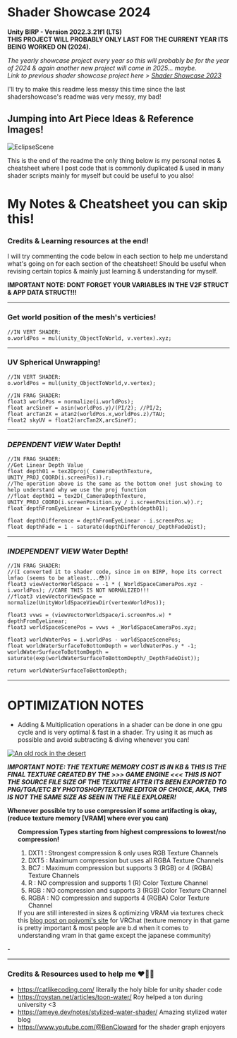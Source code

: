 # Shader Showcase 2024
**Unity BIRP - Version 2022.3.21f1 (LTS)  
THIS PROJECT WILL PROBABLY ONLY LAST FOR THE CURRENT YEAR ITS BEING WORKED ON (2024).**

*The yearly showcase project every year so this will probably be for the year of 2024 & again another new project will come in 2025... maybe.*  
*Link to previous shader showcase project here > [Shader Showcase 2023](https://github.com/j-2k/ShaderShowcase2023)*

I'll try to make this readme less messy this time since the last shadershowcase's readme was very messy, my bad!

## Jumping into Art Piece Ideas & Reference Images!
![EclipseScene](https://github.com/j-2k/ShaderShowcase2024/assets/52252068/0f7a8e9f-b78c-428d-9b96-c72eb2524df7)

This is the end of the readme the only thing below is my personal notes & cheatsheet where I post code that is commonly duplicated & used in many shader scripts mainly for myself but could be useful to you also!

# My Notes & Cheatsheet you can skip this!
### Credits & Learning resources at the end!
I will try commenting the code below in each section to help me understand what's going on for each section of the cheatsheet! Should be useful when revising certain topics & mainly just learning & understanding for myself.

**IMPORTANT NOTE: DONT FORGET YOUR VARIABLES IN THE V2F STRUCT & APP DATA STRUCT!!!**

---
### Get world position of the mesh's verticies!
```hlsl
//IN VERT SHADER:
o.worldPos = mul(unity_ObjectToWorld, v.vertex).xyz;
```
---
### UV Spherical Unwrapping!
```hlsl
//IN VERT SHADER:
o.worldPos = mul(unity_ObjectToWorld,v.vertex);

//IN FRAG SHADER:
float3 worldPos = normalize(i.worldPos);
float arcSineY = asin(worldPos.y)/(PI/2); //PI/2;
float arcTan2X = atan2(worldPos.x,worldPos.z)/TAU;
float2 skyUV = float2(arcTan2X,arcSineY);
```
---
### *DEPENDENT VIEW* Water Depth!
```hlsl
//IN FRAG SHADER:
//Get Linear Depth Value
float depth01 = tex2Dproj(_CameraDepthTexture, UNITY_PROJ_COORD(i.screenPos)).r;
//The operation above is the same as the bottom one! just showing to help understand why we use the proj function
//float depth01 = tex2D(_CameraDepthTexture, UNITY_PROJ_COORD(i.screenPosition.xy / i.screenPosition.w)).r;
float depthFromEyeLinear = LinearEyeDepth(depth01);
                
float depthDifference = depthFromEyeLinear - i.screenPos.w;
float depthFade = 1 - saturate(depthDifference/_DepthFadeDist);
```
---
### *INDEPENDENT VIEW* Water Depth!  
```hlsl
//IN FRAG SHADER:
//(I converted it to shader code, since im on BIRP, hope its correct lmfao (seems to be atleast...😳))
float3 viewVectorWorldSpace = -1 * (_WorldSpaceCameraPos.xyz - i.worldPos); //CARE THIS IS NOT NORMALIZED!!!
//float3 viewVectorViewSpace = normalize(UnityWorldSpaceViewDir(vertexWorldPos));

float3 vvws = (viewVectorWorldSpace/i.screenPos.w) * depthFromEyeLinear;
float3 worldSpaceScenePos = vvws + _WorldSpaceCameraPos.xyz;

float3 worldWaterPos = i.worldPos - worldSpaceScenePos;
float worldWaterSurfaceToBottomDepth = worldWaterPos.y * -1;
worldWaterSurfaceToBottomDepth = saturate(exp(worldWaterSurfaceToBottomDepth/_DepthFadeDist));

return worldWaterSurfaceToBottomDepth;
```
---

# OPTIMIZATION NOTES
- Adding & Multiplication operations in a shader can be done in one gpu cycle and is very optimal & fast in a shader. Try using it as much as possible and avoid subtracting & diving whenever you can!

[![An old rock in the desert](https://github.com/j-2k/ShaderShowcase2024/assets/52252068/ace16119-1aab-4439-9264-464426769c46 "Texture Memory Table by Ben Cloward")](https://www.youtube.com/watch?v=WJkEacYRhPU)  

***IMPORTANT NOTE: THE TEXTURE MEMORY COST IS IN KB & THIS IS THE FINAL TEXTURE CREATED BY THE >>> GAME ENGINE <<< THIS IS NOT THE SOURCE FILE SIZE OF THE TEXUTRE AFTER ITS BEEN EXPORTED TO PNG/TGA/ETC BY PHOTOSHOP/TEXTURE EDITOR OF CHOICE, AKA, THIS IS NOT THE SAME SIZE AS SEEN IN THE FILE EXPLORER!***  

**Whenever possible try to use compression if some artifacting is okay, (reduce texture memory [VRAM] where ever you can)**
<ul>
  <b>Compression Types starting from highest compressions to lowest/no compression!</b>
    <ol type="1">
      <li>DXT1 : Strongest compression & only uses RGB Texture Channels</li>
      <li>DXT5 : Maximum compression but uses all RGBA Texture Channels</li>
      <li>BC7 : Maximum compression but supports 3 (RGB) or 4 (RGBA) Texture Channels</li>
      <li>R : NO compression and supports 1 (R) Color Texture Channel</li>
      <li>RGB : NO compression and supports 3 (RGB) Color Texture Channel</li>
      <li>RGBA : NO compression and supports 4 (RGBA) Color Texture Channel</li>
    </ol>
  If you are still interested in sizes & optimizing VRAM via textures check this <a href="https://www.poiyomi.com/blog/2022-10-17-texture-optimization#:~:text=GPU%20texture%20formats%20almost%20always,what%20the%20texture%20data%20contains.">blog post on poiyomi's site</a> for VRChat (texture memory in that game is pretty important & most people are b.d when it comes to understanding vram in that game except the japanese community)
</ul>
- 

---
### Credits & Resources used to help me ❤️💚💙
- https://catlikecoding.com/ literally the holy bible for unity shader code
- https://roystan.net/articles/toon-water/ Roy helped a ton during university <3 
- https://ameye.dev/notes/stylized-water-shader/ Amazing stylized water blog
- https://www.youtube.com/@BenCloward for the shader graph enjoyers

